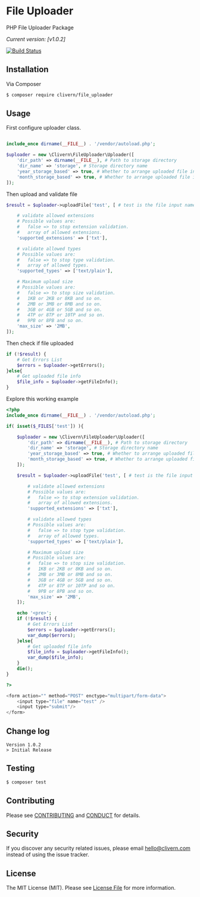 # File Uploader

PHP File Uploader Package

*Current version: [v1.0.2]*

[![Build Status](https://travis-ci.org/Clivern/file_uploader.svg?branch=master)](https://travis-ci.org/Clivern/file_uploader)


## Installation

Via Composer

``` bash
$ composer require clivern/file_uploader
```

## Usage

First configure uploader class.
``` php

include_once dirname(__FILE__) . '/vendor/autoload.php';

$uploader = new \Clivern\FileUploader\Uploader([
    'dir_path' => dirname(__FILE__), # Path to storage directory
    'dir_name' => 'storage', # Storage directory name
    'year_storage_based' => true, # Whether to arrange uploaded file in year directories
    'month_storage_based' => true, # Whether to arrange uploaded file in months under year directories
]);
```

Then upload and validate file
```php
$result = $uploader->uploadFile('test', [ # test is the file input name

    # validate allowed extensions
    # Possible values are:
    #   false => to stop extension validation.
    #   array of allowed extensions.
    'supported_extensions' => ['txt'],

    # validate allowed types
    # Possible values are:
    #   false => to stop type validation.
    #   array of allowed types.
    'supported_types' => ['text/plain'],

    # Maximum upload size
    # Possible values are:
    #   false => to stop size validation.
    #   1KB or 2KB or 8KB and so on.
    #   2MB or 3MB or 8MB and so on.
    #   3GB or 4GB or 5GB and so on.
    #   4TP or 8TP or 10TP and so on.
    #   9PB or 8PB and so on.
    'max_size' => '2MB',
]);
```

Then check if file uploaded
```php
if (!$result) {
    # Get Errors List
    $errors = $uploader->getErrors();
}else{
    # Get uploaded file info
    $file_info = $uploader->getFileInfo();
}
```

Explore this working example
```php
<?php
include_once dirname(__FILE__) . '/vendor/autoload.php';

if( isset($_FILES['test']) ){

    $uploader = new \Clivern\FileUploader\Uploader([
        'dir_path' => dirname(__FILE__), # Path to storage directory
        'dir_name' => 'storage', # Storage directory name
        'year_storage_based' => true, # Whether to arrange uploaded file in year directories
        'month_storage_based' => true, # Whether to arrange uploaded file in months under year directories
    ]);

    $result = $uploader->uploadFile('test', [ # test is the file input name

        # validate allowed extensions
        # Possible values are:
        #   false => to stop extension validation.
        #   array of allowed extensions.
        'supported_extensions' => ['txt'],

        # validate allowed types
        # Possible values are:
        #   false => to stop type validation.
        #   array of allowed types.
        'supported_types' => ['text/plain'],

        # Maximum upload size
        # Possible values are:
        #   false => to stop size validation.
        #   1KB or 2KB or 8KB and so on.
        #   2MB or 3MB or 8MB and so on.
        #   3GB or 4GB or 5GB and so on.
        #   4TP or 8TP or 10TP and so on.
        #   9PB or 8PB and so on.
        'max_size' => '2MB',
    ]);

    echo '<pre>';
    if (!$result) {
        # Get Errors List
        $errors = $uploader->getErrors();
        var_dump($errors);
    }else{
        # Get uploaded file info
        $file_info = $uploader->getFileInfo();
        var_dump($file_info);
    }
    die();
}

?>

<form action="" method="POST" enctype="multipart/form-data">
    <input type="file" name="test" />
    <input type="submit"/>
</form>
```

## Change log
```
Version 1.0.2
> Initial Release
```

## Testing

``` bash
$ composer test
```

## Contributing

Please see [CONTRIBUTING](CONTRIBUTING.md) and [CONDUCT](CONDUCT.md) for details.

## Security

If you discover any security related issues, please email hello@clivern.com instead of using the issue tracker.

## License

The MIT License (MIT). Please see [License File](LICENSE.md) for more information.
